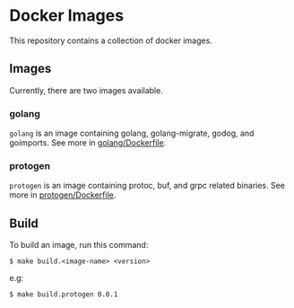 # Docker Images

This repository contains a collection of docker images.

## Images

Currently, there are two images available.

### golang

`golang` is an image containing golang, golang-migrate, godog, and goimports.
See more in [golang/Dockerfile](/golang/Dockerfile).

### protogen

`protogen` is an image containing protoc, buf, and grpc related binaries.
See more in [protogen/Dockerfile](/protogen/Dockerfile).

## Build

To build an image, run this command:

```
$ make build.<image-name> <version>
```

e.g:

```
$ make build.protogen 0.0.1
```
